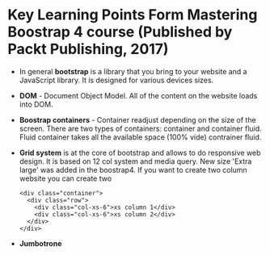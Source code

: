 # Key Learning Points Form Mastering Boostrap 4 course (Published by Packt Publishing, 2017)

- In general __bootstrap__ is a library that you bring to your website and a JavaScript library. It is designed for various devices sizes.
- __DOM__ - Document Object Model. All of the content on the website loads into DOM.
- __Boostrap containers__ - Container readjust depending on the size of the screen. There are two types of containers: container and container fluid. Fluid container takes all the available space (100% vide)
 contrainer fluid.
- __Grid system__ is at the core of bootstrap and allows to do responsive web design. It is based on 12 col system and media query. New size 'Extra large' was added in the boostrap4. If you want to create two column website you can create two
  ```
  <div class="container">
    <div class="row">
      <div class="col-xs-6">xs column 1</div>
      <div class="col-xs-6">xs column 2</div>
    </div>
  </div>
  ```
  
- __Jumbotrone__
